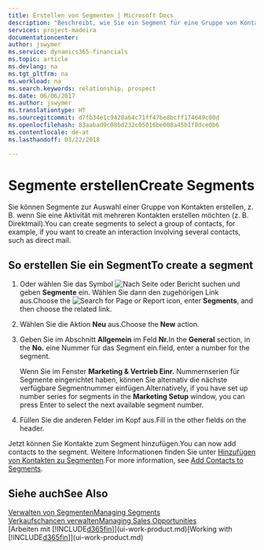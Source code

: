 ```yaml
---
title: Erstellen von Segmenten | Microsoft Docs
description: "Beschreibt, wie Sie ein Segment für eine Gruppe von Kontakten in Finance and Operations, Business edition erstellen, beispielsweise um mehrere Kontakte mit einer Direktsendung anzusprechen."
services: project-madeira
documentationcenter: 
author: jswymer
ms.service: dynamics365-financials
ms.topic: article
ms.devlang: na
ms.tgt_pltfrm: na
ms.workload: na
ms.search.keywords: relationship, prospect
ms.date: 06/06/2017
ms.author: jswymer
ms.translationtype: HT
ms.sourcegitcommit: d7fb34e1c9428a64c71ff47be8bcff174649c00d
ms.openlocfilehash: 83aabad9c08bd232c05016be008a45b1f8dce0b6
ms.contentlocale: de-at
ms.lasthandoff: 03/22/2018

---
```

# <a name="create-segments"></a><span data-ttu-id="8d7da-103">Segmente erstellen</span><span class="sxs-lookup"><span data-stu-id="8d7da-103">Create Segments</span></span>
<span data-ttu-id="8d7da-104">Sie können Segmente zur Auswahl einer Gruppe von Kontakten erstellen, z. B. wenn Sie eine Aktivität mit mehreren Kontakten erstellen möchten (z. B. Direktmail).</span><span class="sxs-lookup"><span data-stu-id="8d7da-104">You can create segments to select a group of contacts, for example, if you want to create an interaction involving several contacts, such as direct mail.</span></span>

## <a name="to-create-a-segment"></a><span data-ttu-id="8d7da-105">So erstellen Sie ein Segment</span><span class="sxs-lookup"><span data-stu-id="8d7da-105">To create a segment</span></span>
1. <span data-ttu-id="8d7da-106">Oder wählen Sie das Symbol ![Nach Seite oder Bericht suchen](media/ui-search/search_small.png "Nach Seite oder Bericht suchen") und geben **Segmente** ein. Wählen Sie dann den zugehörigen Link aus.</span><span class="sxs-lookup"><span data-stu-id="8d7da-106">Choose the ![Search for Page or Report](media/ui-search/search_small.png "Search for Page or Report icon") icon, enter **Segments**, and then choose the related link.</span></span>
2. <span data-ttu-id="8d7da-107">Wählen Sie die Aktion **Neu** aus.</span><span class="sxs-lookup"><span data-stu-id="8d7da-107">Choose the **New** action.</span></span>
3. <span data-ttu-id="8d7da-108">Geben Sie im Abschnitt **Allgemein** im Feld **Nr.**</span><span class="sxs-lookup"><span data-stu-id="8d7da-108">In the **General** section, in the **No.**</span></span> <span data-ttu-id="8d7da-109">eine Nummer für das Segment ein.</span><span class="sxs-lookup"><span data-stu-id="8d7da-109">field, enter a number for the segment.</span></span>

    <span data-ttu-id="8d7da-110">Wenn Sie im Fenster **Marketing & Vertrieb Einr.** Nummernserien für Segmente eingerichtet haben, können Sie alternativ die nächste verfügbare Segmentnummer einfügen.</span><span class="sxs-lookup"><span data-stu-id="8d7da-110">Alternatively, if you have set up number series for segments in the **Marketing Setup** window, you can press Enter to select the next available segment number.</span></span>
4. <span data-ttu-id="8d7da-111">Füllen Sie die anderen Felder im Kopf aus.</span><span class="sxs-lookup"><span data-stu-id="8d7da-111">Fill in the other fields on the header.</span></span>

<span data-ttu-id="8d7da-112">Jetzt können Sie Kontakte zum Segment hinzufügen.</span><span class="sxs-lookup"><span data-stu-id="8d7da-112">You can now add contacts to the segment.</span></span> <span data-ttu-id="8d7da-113">Weitere Informationen finden Sie unter [Hinzufügen von Kontakten zu Segmenten](marketing-add-contact-segment.md).</span><span class="sxs-lookup"><span data-stu-id="8d7da-113">For more information, see [Add Contacts to Segments](marketing-add-contact-segment.md).</span></span>

## <a name="see-also"></a><span data-ttu-id="8d7da-114">Siehe auch</span><span class="sxs-lookup"><span data-stu-id="8d7da-114">See Also</span></span>
[<span data-ttu-id="8d7da-115">Verwalten von Segmenten</span><span class="sxs-lookup"><span data-stu-id="8d7da-115">Managing Segments</span></span>](marketing-segments.md)  
[<span data-ttu-id="8d7da-116">Verkaufschancen verwalten</span><span class="sxs-lookup"><span data-stu-id="8d7da-116">Managing Sales Opportunities</span></span>](marketing-manage-sales-opportunities.md)  
<span data-ttu-id="8d7da-117">[Arbeiten mit [!INCLUDE[d365fin](includes/d365fin_md.md)]](ui-work-product.md)</span><span class="sxs-lookup"><span data-stu-id="8d7da-117">[Working with [!INCLUDE[d365fin](includes/d365fin_md.md)]](ui-work-product.md)</span></span>  

